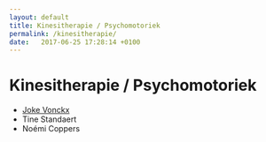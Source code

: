 ```yaml
---
layout: default
title: Kinesitherapie / Psychomotoriek 
permalink: /kinesitherapie/ 
date:   2017-06-25 17:28:14 +0100
---
```



# Kinesitherapie / Psychomotoriek

<ul>
	<li><a href="{{ site.baseurl }}/kinesitherapie/joke_vonckx.html">Joke Vonckx</a></li>
	<li>Tine Standaert</li>
	<li>Noémi Coppers</li>
</ul>
